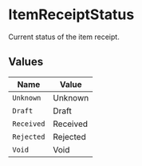 # ItemReceiptStatus

Current status of the item receipt.


## Values

| Name       | Value      |
| ---------- | ---------- |
| `Unknown`  | Unknown    |
| `Draft`    | Draft      |
| `Received` | Received   |
| `Rejected` | Rejected   |
| `Void`     | Void       |